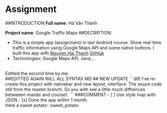 # Assignment
##INTRODUCTION
__Full name__: Hà Văn Thành <br/>

__Project name__: Google Traffic Maps
##DECRIPTION:<br/> 
- This is a simple app (assignment) in last Android course. Show real-time traffic information using Google Maps API and some native buttons. I built this app with  [Nguyen Hai Thanh](https://github.com/thanhnh1)
[GitHub](http://github.com) <br/>
- Technologies: Google Maps API, Java,...<br/>
<br/>
Editted the second time by me. <br/>
##EDITTED AGAIN WILL ALL SYNTAX MD
## NEW UPDATE
```diff
I've re-create this project with nativebar and new layout, interface.
The souce code still from the master branch. So you with see a little 
much diffrences betweeen master and course1.
```
###COMMENT
- [ ] Use style map with JSON
- [x] Done the app within 1 month. <br/>
Here a sweet potato: :sweet_potato: <br/>
